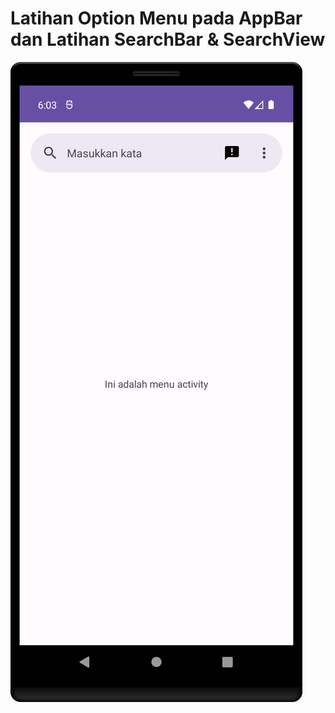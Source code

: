 # Latihan Option Menu pada AppBar dan Latihan SearchBar &amp; SearchView
![alt text](https://github.com/syafiqfajrianemha/option-menu/blob/main/Screenshot_20230823_180404.png?raw=true)
